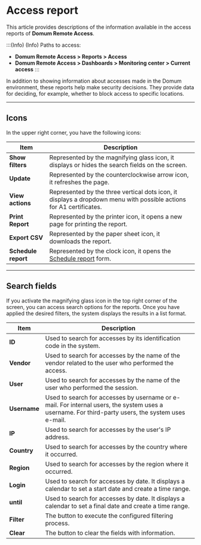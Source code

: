 # Access report

This article provides descriptions of the information available in the access reports of **Domum Remote Access**.

:::(Info) (Info)
Paths to access:
* **Domum Remote Access > Reports > Access**
* **Domum Remote Access > Dashboards > Monitoring center > Current access**
:::

In addition to showing information about accesses made in the Domum environment, these reports help make security decisions. They provide data for deciding, for example, whether to block access to specific locations.

* * *
## Icons
In the upper right corner, you have the following icons:


| Item | Description |
| --- | --- |
| **Show filters** | Represented by the magnifying glass icon, it displays or hides the search fields on the screen. |
| **Update** | Represented by the counterclockwise arrow icon, it refreshes the page. |
| **View actions**| Represented by the three vertical dots icon, it displays a dropdown menu with possible actions for A1 certificates. |
| **Print Report** | Represented by the printer icon, it opens a new page for printing the report. |
| **Export CSV** | Represented by the paper sheet icon, it downloads the report. |
| **Schedule report** | Represented by the clock icon, it opens the [Schedule report](https://portal.document360.io/v3-29/docs/general-information-how-to-issue-download-and-schedule-device-reports) form. |

* * *
## Search fields
If you activate the magnifying glass icon in the top right corner of the screen, you can access search options for the reports. Once you have applied the desired filters, the system displays the results in a list format.

| Item | Description |
| --- | --- |
| **ID** | Used to search for accesses by its identification code in the system. |
| **Vendor** | Used to search for accesses by the name of the vendor related to the user who performed the access. |
| **User** | Used to search for accesses by the name of the user who performed the session. |
| **Username** | Used to search for accesses by username or e-mail. For internal users, the system uses a username. For third-party users, the system uses e-mail. |
| **IP** | Used to search for accesses by the user's IP address.|
| **Country** | Used to search for accesses by the country where it occurred. |
| **Region** | Used to search for accesses by the region where it occurred. |
| **Login** | Used to search for accesses by date. It displays a calendar to set a start date and create a time range. |
| **until** | Used to search for accesses by date. It displays a calendar to set a final date and create a time range. |
| **Filter** | The button to execute the configured filtering process. |
| **Clear** | The button to clear the fields with information. |


